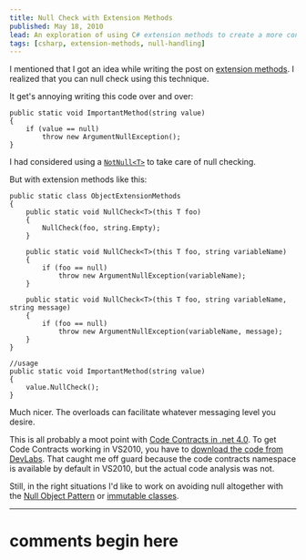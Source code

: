 ```yaml
---
title: Null Check with Extension Methods
published: May 18, 2010
lead: An exploration of using C# extension methods to create a more concise and reusable approach to null checking, reducing boilerplate code in method arguments validation.
tags: [csharp, extension-methods, null-handling]
---
```


I mentioned that I got an idea while writing the post on [extension methods]. I realized that you can null check using this technique.

It get's annoying writing this code over and over:

    public static void ImportantMethod(string value)
    {
        if (value == null)
            throw new ArgumentNullException();
    }

I had considered using a [`NotNull<T>`][null object] to take care of null checking.

But with extension methods like this:

    public static class ObjectExtensionMethods
    {
        public static void NullCheck<T>(this T foo)
        {
            NullCheck(foo, string.Empty);
        }
 
        public static void NullCheck<T>(this T foo, string variableName)
        {
            if (foo == null)
                throw new ArgumentNullException(variableName);
        }
 
        public static void NullCheck<T>(this T foo, string variableName, string message)
        {
            if (foo == null)
                throw new ArgumentNullException(variableName, message);
        }
    }

    //usage
    public static void ImportantMethod(string value)
    {
        value.NullCheck();
    }

Much nicer. The overloads can facilitate whatever messaging level you desire.

This is all probably a moot point with [Code Contracts in .net 4.0][code contracts]. To get Code Contracts working in VS2010, you have to [download the code from DevLabs][DevLabs]. That caught me off guard because the code contracts namespace is available by default in VS2010, but the actual code analysis was not.

Still, in the right situations I'd like to work on avoiding null altogether with the [Null Object Pattern] or [immutable classes].

[extension methods]:https://kijanawoodard.com/cool-feature-of-extension-methods
[null object]: https://journal.stuffwithstuff.com/2008/04/08/whats-the-opposite-of-nullable/
[code contracts]:https://mariusbancila.ro/blog/2009/05/31/code-contracts-in-visual-studio-2010/
[DevLabs]:https://msdn.microsoft.com/en-us/devlabs/dd491992.aspx
[Null Object Pattern]:https://en.wikipedia.org/wiki/Null_Object_pattern
[immutable classes]:https://weblogs.asp.net/bleroy/archive/2008/01/16/immutability-in-c.aspx

---
# comments begin here

